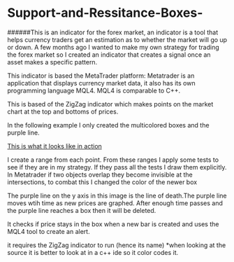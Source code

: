 # Support-and-Ressitance-Boxes-
######This is an indicator for the forex market, an indicator is a tool that helps currency traders  get an estimation as to whether the market will go up or down. A few months ago I wanted to make my own strategy for trading the forex market so I created an indicator that  creates a signal once an asset makes a specific pattern.

This indicator is based the MetaTrader platform:  Metatrader is an application that displays currency market data, it also has its own programming language MQL4. MQL4 is comparable to C++.

This is based of the ZigZag indicator which makes points on the market chart at the top and bottoms of prices.

 In the following example I only created the multicolored boxes and the purple line.

[This is what it looks like in action](https://github.com/KhalfaniWadlington/Support-and-Ressitance-Boxes-/blob/master/Screenshot%20from%202016-06-30%2020:20:47.png)


I create a range from each point.
From these ranges I apply some tests to see if they are in my strategy.
If they pass all the tests I draw them explicitly.
In Metatrader if two objects overlap they become invisible at the intersections,
to combat this I changed the color of the newer box

The purple line on the y axis in this image is the line of death.The purple line moves wtih time as new prices are graphed. After enough time passes and the purple line reaches a box then it will be deleted.

It checks if price stays in the box when a new bar is created and uses the  MQL4 tool to create an alert.

it requires the ZigZag indicator to run (hence its name)
*when looking at the source it is better to look at in a c++ ide so it color codes it.



